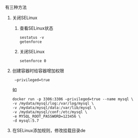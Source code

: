 有三种方法

1. 关闭SELinux

   1. 查看SELinux状态

      ```shell
      sestatus -v
      getenforce
      ```

   2. 关闭SELinux

      ```shell
      setenforce 0
      ```

2. 创建容器时给容器增加权限

   ```shell
    –privileged=true
   ```

   如

   ```shell
   docker run -p 3306:3306 –privileged=true --name mysql \
   -v /mydata/mysql/log:/var/log/mysql \
   -v /mydata/mysql/data:/var/lib/mysql \
   -v /mydata/mysql/conf:/etc/mysql \
   -e MYSQL_ROOT_PASSWORD=123456 \
   -d mysql:5.7
   ```

3. 在SELinux添加规则，修改挂载目录de

